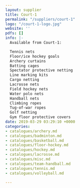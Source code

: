 ```yaml
---
layout: supplier
title: Court-1
permalink: "/suppliers/court-1"
logo: "/court-1-logo.jpg"
website: ''
pdfs: []
info: |-
  Available from Court-1:

  Tennis nets
  Floor/ice hockey goals
  Archery curtains
  Batting cages
  Spectator protective netting
  Line marking kits
  Cargo netting
  Lacrosse nets
  Field hockey nets
  Water polo nets
  Handball nets
  Climbing ropes
  Tug-of-war ropes
  Golf netting
  Gym floor protective covers
date: 2019-03-29 03:29:10 +0000
categories:
- catalogues/archery.md
- catalogues/badminton.md
- catalogues/basketball.md
- catalogues/floor-hockey.md
- catalogues/hockey.md
- catalogues/lacrosse.md
- catalogues/misc.md
- catalogues/team-handball.md
- catalogues/tennis.md
- catalogues/volleyball.md

---
```

